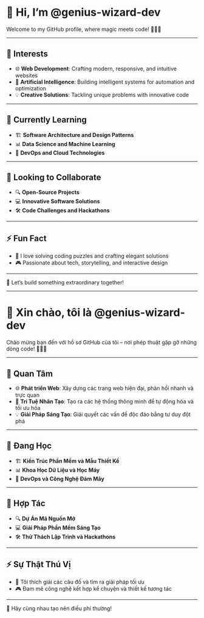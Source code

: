 # 👋 Hi, I’m @genius-wizard-dev  
Welcome to my GitHub profile, where magic meets code! 🧙‍♂️✨  

---

## 👀 Interests  
- 🌐 **Web Development**: Crafting modern, responsive, and intuitive websites  
- 🤖 **Artificial Intelligence**: Building intelligent systems for automation and optimization  
- 💡 **Creative Solutions**: Tackling unique problems with innovative code  

---

## 🌱 Currently Learning  
- 🏗 **Software Architecture and Design Patterns**  
- 📊 **Data Science and Machine Learning**  
- 🚀 **DevOps and Cloud Technologies**  

---

## 💞️ Looking to Collaborate  
- 🔍 **Open-Source Projects**  
- 💻 **Innovative Software Solutions**  
- 🛠 **Code Challenges and Hackathons**  

---


## ⚡ Fun Fact  
- 🧩 I love solving coding puzzles and crafting elegant solutions  
- 🎮 Passionate about tech, storytelling, and interactive design  

---

🚀 Let’s build something extraordinary together!  

---

# 👋 Xin chào, tôi là @genius-wizard-dev  
Chào mừng bạn đến với hồ sơ GitHub của tôi – nơi phép thuật gặp gỡ những dòng code! 🧙‍♂️✨  

---

## 👀 Quan Tâm  
- 🌐 **Phát triển Web**: Xây dựng các trang web hiện đại, phản hồi nhanh và trực quan  
- 🤖 **Trí Tuệ Nhân Tạo**: Tạo ra các hệ thống thông minh để tự động hóa và tối ưu hóa  
- 💡 **Giải Pháp Sáng Tạo**: Giải quyết các vấn đề độc đáo bằng tư duy đột phá  

---

## 🌱 Đang Học  
- 🏗 **Kiến Trúc Phần Mềm và Mẫu Thiết Kế**  
- 📊 **Khoa Học Dữ Liệu và Học Máy**  
- 🚀 **DevOps và Công Nghệ Đám Mây**  

---

## 💞️ Hợp Tác  
- 🔍 **Dự Án Mã Nguồn Mở**  
- 💻 **Giải Pháp Phần Mềm Sáng Tạo**  
- 🛠 **Thử Thách Lập Trình và Hackathons**  

---


## ⚡ Sự Thật Thú Vị  
- 🧩 Tôi thích giải các câu đố và tìm ra giải pháp tối ưu  
- 🎮 Đam mê công nghệ kết hợp kể chuyện và thiết kế tương tác  

---

🚀 Hãy cùng nhau tạo nên điều phi thường!  
